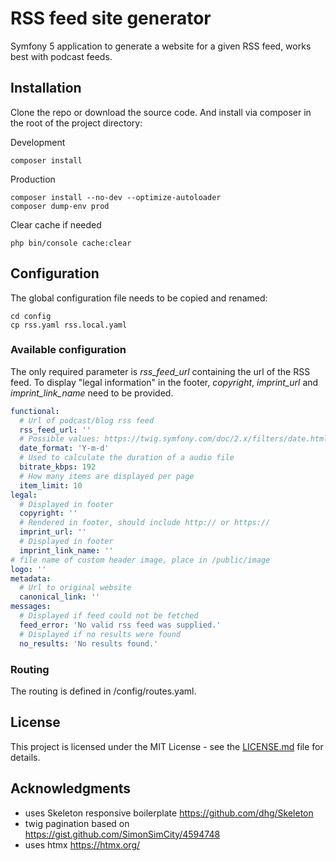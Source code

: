 # RSS feed site generator

Symfony 5 application to generate a website for a given RSS feed, works best with podcast feeds.

## Installation

Clone the repo or download the source code. And install via composer in the root of the project directory:

Development
```shell script
composer install
```

Production
```shell script
composer install --no-dev --optimize-autoloader
composer dump-env prod
```
Clear cache if needed
```shell script
php bin/console cache:clear
```

## Configuration

The global configuration file needs to be copied and renamed:

```shell script
cd config
cp rss.yaml rss.local.yaml
```

### Available configuration

The only required parameter is _rss_feed_url_ containing the url of the RSS feed. To display "legal information" in the footer, _copyright_, _imprint_url_ and _imprint_link_name_ need to be provided.

```yaml
functional:
  # Url of podcast/blog rss feed
  rss_feed_url: ''
  # Possible values: https://twig.symfony.com/doc/2.x/filters/date.html
  date_format: 'Y-m-d'
  # Used to calculate the duration of a audio file
  bitrate_kbps: 192
  # How many items are displayed per page
  item_limit: 10
legal:
  # Displayed in footer
  copyright: ''
  # Rendered in footer, should include http:// or https://
  imprint_url: ''
  # Displayed in footer
  imprint_link_name: ''
# file name of custom header image, place in /public/image
logo: ''
metadata:
  # Url to original website
  canonical_link: ''
messages:
  # Displayed if feed could not be fetched
  feed_error: 'No valid rss feed was supplied.'
  # Displayed if no results were found
  no_results: 'No results found.'
```

### Routing

The routing is defined in /config/routes.yaml.

## License

This project is licensed under the MIT License - see the [LICENSE.md](LICENSE.md) file for details.

## Acknowledgments

* uses Skeleton responsive boilerplate https://github.com/dhg/Skeleton
* twig pagination based on https://gist.github.com/SimonSimCity/4594748
* uses htmx https://htmx.org/
